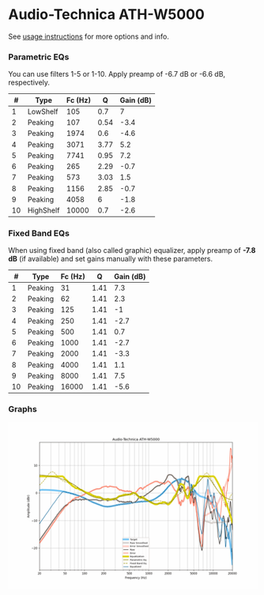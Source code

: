 # Audio-Technica ATH-W5000
See [usage instructions](https://github.com/jaakkopasanen/AutoEq#usage) for more options and info.

### Parametric EQs
You can use filters 1-5 or 1-10. Apply preamp of -6.7 dB or -6.6 dB, respectively.

|   # | Type      |   Fc (Hz) |    Q |   Gain (dB) |
|-----|-----------|-----------|------|-------------|
|   1 | LowShelf  |       105 | 0.7  |         7   |
|   2 | Peaking   |       107 | 0.54 |        -3.4 |
|   3 | Peaking   |      1974 | 0.6  |        -4.6 |
|   4 | Peaking   |      3071 | 3.77 |         5.2 |
|   5 | Peaking   |      7741 | 0.95 |         7.2 |
|   6 | Peaking   |       265 | 2.29 |        -0.7 |
|   7 | Peaking   |       573 | 3.03 |         1.5 |
|   8 | Peaking   |      1156 | 2.85 |        -0.7 |
|   9 | Peaking   |      4058 | 6    |        -1.8 |
|  10 | HighShelf |     10000 | 0.7  |        -2.6 |

### Fixed Band EQs
When using fixed band (also called graphic) equalizer, apply preamp of **-7.8 dB** (if available) and set gains manually with these parameters.

|   # | Type    |   Fc (Hz) |    Q |   Gain (dB) |
|-----|---------|-----------|------|-------------|
|   1 | Peaking |        31 | 1.41 |         7.3 |
|   2 | Peaking |        62 | 1.41 |         2.3 |
|   3 | Peaking |       125 | 1.41 |        -1   |
|   4 | Peaking |       250 | 1.41 |        -2.7 |
|   5 | Peaking |       500 | 1.41 |         0.7 |
|   6 | Peaking |      1000 | 1.41 |        -2.7 |
|   7 | Peaking |      2000 | 1.41 |        -3.3 |
|   8 | Peaking |      4000 | 1.41 |         1.1 |
|   9 | Peaking |      8000 | 1.41 |         7.5 |
|  10 | Peaking |     16000 | 1.41 |        -5.6 |

### Graphs
![](./Audio-Technica%20ATH-W5000.png)
